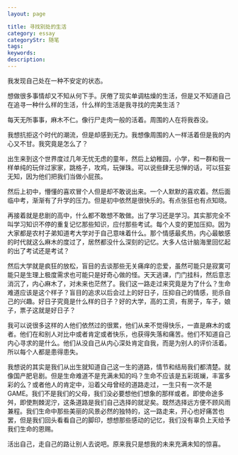 ```yaml
---
layout: page

title: 寻找别处的生活
category: essay
categoryStr: 随笔
tags: 
keywords:
description: 
---
```


我发现自己处在一种不安定的状态。

想做很多事情却又不知从何下手。厌倦了现实单调枯燥的生活，但是又不知道自己在追寻一种什么样的生活，什么样的生活是我寻找的完美生活？

每天无所事事，麻木不仁。像行尸走肉一般的活着。周围的人在将我吞没。

我想抗拒这个时代的潮流，但是却感到无力。我想像周围的人一样活着但是我的内心又不甘。我究竟是怎么了？

出生来到这个世界度过几年无忧无虑的童年，然后上幼稚园，小学，和一群和我一样单纯的玩伴过家家，跳格子，攻鸡，玩弹珠。可以说些肆无忌惮的话，可以狂妄无知，因为他们把我们当做小屁孩。

然后上初中，懵懂的喜欢冒个人但是却不敢说出来。一个人默默的喜欢着。然后面临中考，渐渐有了升学的压力。但是初中依然是很快乐的。有点张狂也有点知晓。

再接着就是悲剧的高中，什么都不敢想不敢做。出了学习还是学习。其实那完全不叫学习知识不停的重复记忆那些知识，应付那些考试。每个人变的更加压抑。因为大家都是农村子弟知道考大学对于自己意味着什么。那个情感最炙热，内心最敏感的时代就这么麻木的度过了，居然都没什么深刻的记忆。大多人估计脑海里回忆起的出了考试还是考试？

然后大学就是疯狂的放松，盲目的去谈那些无关痛痒的恋爱，虽然可能只是寂寞可能只是生理上极度需求也可能只是好奇心做的怪。天天逃课，门门挂科，然后意志消沉了，内心麻木了，对未来也茫然了。我们这一路走过来究竟是为了什么？生命难道应该是这个样子？盲目的追求以后会过上的好日子，压抑自己的情感，扼杀自己的兴趣。好日子究竟是什么样的日子？好的大学，高的工资，有房子，车子，娘子，票子这就是好日子？

我可以说很多这样的人他们依然过的很累，他们从来不觉得快乐，一直是麻木的或者。他们在和别人对比中或者肯定或者快乐，也获得失落和痛苦。他们不知道自己内心寻求的是什么。他们从没自己从内心深处肯定自我，而是为别人的评价活着。所以每个人都是患得患失。

我想说的其实是我们从出生就知道自己这一生的道路，情节和结局我们都清楚。就像国产肥皂剧。但是生命难道不是充满未知的吗？生命不应该是五彩斑斓，丰富多彩的么？或者他人的肯定中，沿着父母曾经的道路走过，一生只有一次不是GAME。我们不是我们的父母，我们没必要想他们想象的那样或者。即使命途多舛，即使荆棘泥泞，这条道路是我们自己选择的就足矣。既然选择远方便不顾风雨兼程。我们生命中那些美丽的风景必然的独特的，这一路走来，开心也好痛苦也罢，但是我们回头看看自己的脚印，想想那些感动的记忆，我们没有辜负上天给予我们生命的恩赐。

活出自己，走自己的路让别人去说吧。原来我只是想我的未来充满未知的惊喜。